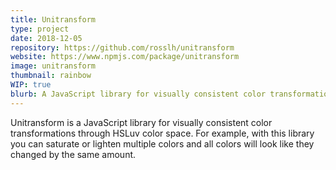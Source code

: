 ```yaml
---
title: Unitransform
type: project
date: 2018-12-05
repository: https://github.com/rosslh/unitransform
website: https://www.npmjs.com/package/unitransform
image: unitransform
thumbnail: rainbow
WIP: true
blurb: A JavaScript library for visually consistent color transformations through HSLuv color space
---
```


Unitransform is a JavaScript library for visually consistent color transformations through HSLuv color space. For example, with this library you can saturate or lighten multiple colors and all colors will look like they changed by the same amount.